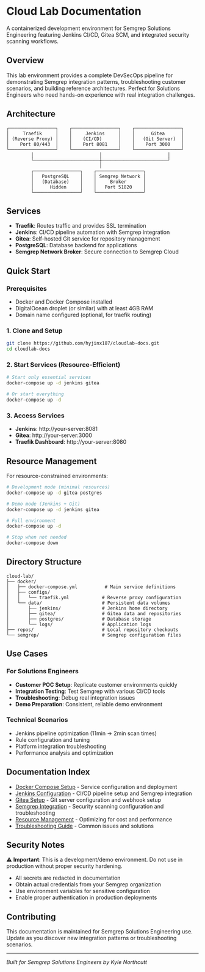 # Cloud Lab Documentation

A containerized development environment for Semgrep Solutions Engineering featuring Jenkins CI/CD, Gitea SCM, and integrated security scanning workflows.

## Overview

This lab environment provides a complete DevSecOps pipeline for demonstrating Semgrep integration patterns, troubleshooting customer scenarios, and building reference architectures. Perfect for Solutions Engineers who need hands-on experience with real integration challenges.

## Architecture

```
┌─────────────────┐    ┌─────────────────┐    ┌─────────────────┐
│     Traefik     │    │     Jenkins     │    │      Gitea      │
│ (Reverse Proxy) │    │    (CI/CD)      │    │   (Git Server)  │
│    Port 80/443  │    │    Port 8081    │    │    Port 3000    │
└─────────────────┘    └─────────────────┘    └─────────────────┘
         │                        │                        │
         └────────────────────────┼────────────────────────┘
                                  │
         ┌─────────────────┐    ┌─────────────────┐
         │   PostgreSQL    │    │ Semgrep Network │
         │   (Database)    │    │     Broker      │
         │      Hidden     │    │   Port 51820    │
         └─────────────────┘    └─────────────────┘
```

## Services

- **Traefik**: Routes traffic and provides SSL termination
- **Jenkins**: CI/CD pipeline automation with Semgrep integration
- **Gitea**: Self-hosted Git service for repository management
- **PostgreSQL**: Database backend for applications
- **Semgrep Network Broker**: Secure connection to Semgrep Cloud

## Quick Start

### Prerequisites
- Docker and Docker Compose installed
- DigitalOcean droplet (or similar) with at least 4GB RAM
- Domain name configured (optional, for traefik routing)

### 1. Clone and Setup
```bash
git clone https://github.com/hyjinx187/cloudlab-docs.git
cd cloudlab-docs
```

### 2. Start Services (Resource-Efficient)
```bash
# Start only essential services
docker-compose up -d jenkins gitea

# Or start everything
docker-compose up -d
```

### 3. Access Services
- **Jenkins**: http://your-server:8081
- **Gitea**: http://your-server:3000
- **Traefik Dashboard**: http://your-server:8080

## Resource Management

For resource-constrained environments:

```bash
# Development mode (minimal resources)
docker-compose up -d gitea postgres

# Demo mode (Jenkins + Git)
docker-compose up -d jenkins gitea

# Full environment
docker-compose up -d

# Stop when not needed
docker-compose down
```

## Directory Structure

```
cloud-lab/
├── docker/
│   ├── docker-compose.yml          # Main service definitions
│   ├── configs/
│   │   └── traefik.yml            # Reverse proxy configuration
│   └── data/                      # Persistent data volumes
│       ├── jenkins/               # Jenkins home directory
│       ├── gitea/                 # Gitea data and repositories
│       ├── postgres/              # Database storage
│       └── logs/                  # Application logs
├── repos/                         # Local repository checkouts
└── semgrep/                       # Semgrep configuration files
```

## Use Cases

### For Solutions Engineers
- **Customer POC Setup**: Replicate customer environments quickly
- **Integration Testing**: Test Semgrep with various CI/CD tools
- **Troubleshooting**: Debug real integration issues
- **Demo Preparation**: Consistent, reliable demo environment

### Technical Scenarios
- Jenkins pipeline optimization (11min → 2min scan times)
- Rule configuration and tuning
- Platform integration troubleshooting
- Performance analysis and optimization

## Documentation Index

- [Docker Compose Setup](./docker-compose-setup.md) - Service configuration and deployment
- [Jenkins Configuration](./jenkins-setup.md) - CI/CD pipeline setup and Semgrep integration
- [Gitea Setup](./gitea-setup.md) - Git server configuration and webhook setup
- [Semgrep Integration](./semgrep-integration.md) - Security scanning configuration and troubleshooting
- [Resource Management](./resource-management.md) - Optimizing for cost and performance
- [Troubleshooting Guide](./troubleshooting.md) - Common issues and solutions

## Security Notes

⚠️ **Important**: This is a development/demo environment. Do not use in production without proper security hardening.

- All secrets are redacted in documentation
- Obtain actual credentials from your Semgrep organization
- Use environment variables for sensitive configuration
- Enable proper authentication in production deployments

## Contributing

This documentation is maintained for Semgrep Solutions Engineering use. Update as you discover new integration patterns or troubleshooting scenarios.

---
*Built for Semgrep Solutions Engineers by Kyle Northcutt*